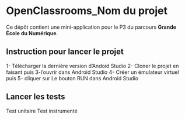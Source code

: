# OpenClassrooms_Nom du projet

Ce dépôt contient une mini-application pour le P3 du parcours **Grande École du Numérique**.

## Instruction pour lancer le projet
1- Télécharger la dernière version d’Andoid Studio
2- Cloner le projet en faisant puis 
3-l’ouvrir dans Android Studio
4- Créer un émulateur virtuel puis 
5- cliquer sur Le bouton RUN dans Android Studio 

## Lancer les tests
Test unitaire
Test instrumenté

